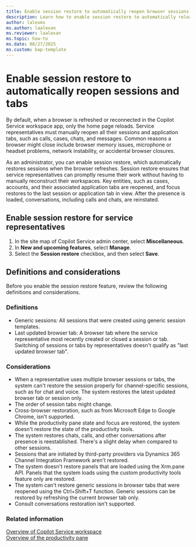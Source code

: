 ```yaml
---
title: Enable session restore to automatically reopen browser sessions and tabs 
description: Learn how to enable session restore to automatically reload sessions and tabs in Copilot Service workspace.
author: lalexms 
ms.author: laalexan
ms.reviewer: laalexan
ms.topic: how-to 
ms.date: 08/27/2025 
ms.custom: bap-template 
---
```


# Enable session restore to automatically reopen sessions and tabs 

By default, when a browser is refreshed or reconnected in the Copilot Service workspace app, only the home page reloads. Service representatives must manually reopen all their sessions and application tabs, such as calls, cases, chats, and messages. Common reasons a browser might close include browser memory issues, microphone or headset problems, network instability, or accidental browser closures.

As an administrator, you can enable session restore, which automatically restores sessions when the browser refreshes. Session restore ensures that service representatives can promptly resume their work without having to manually reconstruct their workspaces. Key entities, such as cases, accounts, and their associated application tabs are reopened, and focus restores to the last session or application tab in view. After the presence is loaded, conversations, including calls and chats, are reinstated.

## Enable session restore for service representatives

1. In the site map of Copilot Service admin center, select **Miscellaneous**.
1. In **New and upcoming features**, select **Manage**.
1. Select the **Session restore** checkbox, and then select **Save**.

## Definitions and considerations

Before you enable the session restore feature, review the following definitions and considerations.

### Definitions

- Generic sessions: All sessions that were created using generic session templates.  
- Last updated browser tab: A browser tab where the service representative most recently created or closed a session or tab. Switching of sessions or tabs by representatives doesn't qualify as "last updated browser tab".

### Considerations

- When a representative uses multiple browser sessions or tabs, the system can't restore the session properly for channel-specific sessions, such as for chat and voice. The system restores the latest updated browser tab or session only.
- The order of session tabs might change.
- Cross-browser restoration, such as from Microsoft Edge to Google Chrome, isn't supported.
- While the productivity pane state and focus are restored, the system doesn't restore the state of the productivity tools.
- The system restores chats, calls, and other conversations after presence is reestablished. There's a slight delay when compared to other sessions.
- Sessions that are initiated by third-party providers via Dynamics 365 Channel Integration Framework aren't restored.
- The system doesn't restore panels that are loaded using the Xrm.pane API. Panels that the system loads using the custom productivity tools feature only are restored.
- The system can't restore generic sessions in browser tabs that were reopened using the Ctrl+Shift+T function. Generic sessions can be restored by refreshing the current browser tab only.
- Consult conversations restoration isn't supported.


### Related information

[Overview of Copilot Service workspace](../implement/csw-overview.md)  
[Overview of the productivity pane](../use/csw-productivity-pane.md)  
